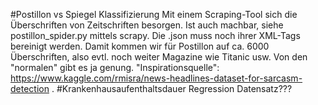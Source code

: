 #Postillon vs Spiegel Klassifizierung
Mit einem Scraping-Tool sich die Überschriften von Zeitschriften besorgen. Ist auch machbar, siehe postillon_spider.py mittels scrapy. Die .json muss noch ihrer XML-Tags bereinigt werden. Damit kommen wir für Postillon auf ca. 6000 Überschriften, also evtl. noch weiter Magazine wie Titanic usw. Von den "normalen" gibt es ja genung. "Inspirationsquelle": https://www.kaggle.com/rmisra/news-headlines-dataset-for-sarcasm-detection .
#Krankenhausaufenthaltsdauer Regression
Datensatz???